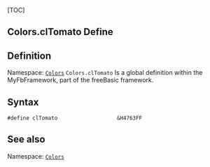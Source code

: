 [TOC]
## Colors.clTomato Define

## Definition
Namespace: [`Colors`](Colors.md)
`Colors.clTomato` Is a global definition within the MyFbFramework, part of the freeBasic framework.
## Syntax

```freeBasic
#define clTomato                   &H4763FF
```

## See also
Namespace: [`Colors`](Colors.md)
